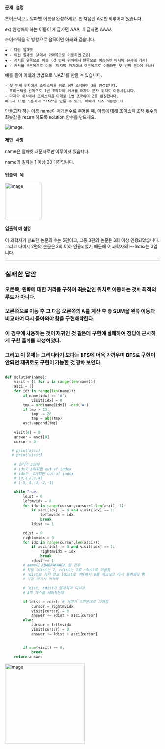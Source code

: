 ### `문제 설명`

조이스틱으로 알파벳 이름을 완성하세요. 맨 처음엔 A로만 이루어져 있습니다.

ex) 완성해야 하는 이름이 세 글자면 AAA, 네 글자면 AAAA

조이스틱을 각 방향으로 움직이면 아래와 같습니다.

```
▲ - 다음 알파벳
▼ - 이전 알파벳 (A에서 아래쪽으로 이동하면 Z로)
◀ - 커서를 왼쪽으로 이동 (첫 번째 위치에서 왼쪽으로 이동하면 마지막 문자에 커서)
▶ - 커서를 오른쪽으로 이동 (마지막 위치에서 오른쪽으로 이동하면 첫 번째 문자에 커서)
```

예를 들어 아래의 방법으로 "JAZ"를 만들 수 있습니다.

```
- 첫 번째 위치에서 조이스틱을 위로 9번 조작하여 J를 완성합니다.
- 조이스틱을 왼쪽으로 1번 조작하여 커서를 마지막 문자 위치로 이동시킵니다.
- 마지막 위치에서 조이스틱을 아래로 1번 조작하여 Z를 완성합니다.
따라서 11번 이동시켜 "JAZ"를 만들 수 있고, 이때가 최소 이동입니다.
```

만들고자 하는 이름 name이 매개변수로 주어질 때, 이름에 대해 조이스틱 조작 횟수의 최솟값을 return 하도록 solution 함수를 만드세요.


![image](https://github.com/CodingGuysGroup/Subin/assets/84978165/d09e5a91-bf61-4ace-915f-1ed48593ebda)


### `제한 사항`

name은 알파벳 대문자로만 이루어져 있습니다.

name의 길이는 1 이상 20 이하입니다.

### `입출력 예`

<img width="118" alt="image" src="https://github.com/CodingGuysGroup/Subin/assets/84978165/79502d19-fca8-46d1-96a2-a70b5c954ba9">

#### 입출력 예 설명

이 과학자가 발표한 논문의 수는 5편이고, 그중 3편의 논문은 3회 이상 인용되었습니다. 그리고 나머지 2편의 논문은 3회 이하 인용되었기 때문에 이 과학자의 H-Index는 3입니다.

----

## 실패한 답안

### 오른쪽, 왼쪽에 대한 거리를 구하여 최솟값인 위치로 이동하는 것이 최적의 루트가 아니다. 

### 오른쪽으로 이동 후 그 다음 오른쪽의 A를 계산 후 총 SUM을 왼쪽 이동과 비교하여 다시 돌아와야 함을 구현해야한다. 

### 이 경우에 사용하는 것이 재귀인 것 같은데 구현에 실패하여 정답에 근사하게 구한 풀이를 작성하였다.

### 그리고 이 문제는 그리디라기 보다는 BFS에 더욱 가까우며 BFS로 구현이 안되면 재귀로도 구현이 가능한 것 같아 보인다.

```python

def solution(name):
    visit = [1 for i in range(len(name))]
    asci = []
    for idx in range(len(name)):
        if name[idx] == 'A':
            visit[idx] = 0
        tmp = ord(name[idx]) -ord('A')
        if tmp > 13:
            tmp -= 26
            tmp = abs(tmp)
        asci.append(tmp)
    
    visit[0] = 0
    answer = asci[0]
    cursor = 0
    
   # print(asci)
   # print(visit)
    
    # 길이가 3일때
    # idx가 3이되면 out of index
    # idx가 -4가되면 out of index
    # [0,1,2,3,4]
    # [-5,-4,-3,-2,-1]
    
    while True:
        ldist = 0
        leftmvidx = 0 
        for idx in range(cursor,cursor+1-len(asci),-1):
            if asci[idx] != 0 and visit[idx] == 1:
                leftmvidx = idx
                break
            ldist += 1
            
        rdist = 0
        rightmvidx = 0
        for idx in range(cursor,len(asci)):
            if asci[idx] != 0 and visit[idx] == 1:
                rightmvidx = idx
                break
            rdist += 1 
        # name이 ABABAAAAABA 일 경우
        # 처음 ldist는 2, rdist는 1로 rdist로 이동함
        # rdist로 가지 않고 ldist로 이동해서 B를 체크하고 다시 돌아와야 함
        # 이걸 여기서 어케해
        
        # ldist, rdist가 절대적이 아니야
        # A의 개수를 세야하는데
        
        if ldist > rdist: # 거리가 가까운데로 가야함
            cursor = rightmvidx
            visit[cursor] = 0
            answer += rdist + asci[cursor]
        else:
            cursor = leftmvidx
            visit[cursor] = 0
            answer += ldist + asci[cursor]
        
        
        if sum(visit) == 0:
            break
    return answer

```


<img width="260" alt="image" src="https://github.com/CodingGuysGroup/Subin/assets/84978165/1677da6e-f19b-4d2f-acaa-efd9d79a8fe7">



